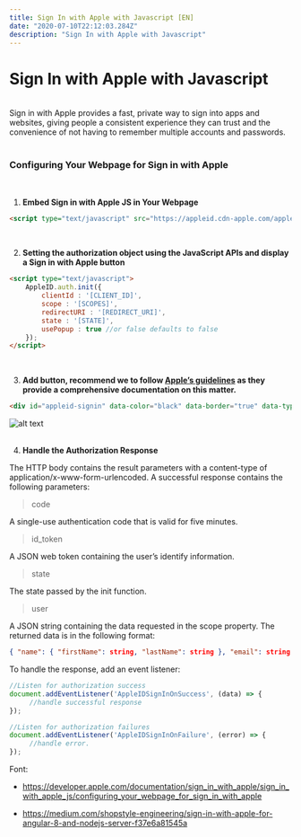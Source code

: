 ```yaml
---
title: Sign In with Apple with Javascript [EN]
date: "2020-07-10T22:12:03.284Z"
description: "Sign In with Apple with Javascript"
---
```

 
# Sign In with Apple with Javascript

<br />
Sign in with Apple provides a fast, private way to sign into apps and websites, giving people a consistent experience they can trust and the convenience of not having to remember multiple accounts and passwords.
<br />
<br />

### Configuring Your Webpage for Sign in with Apple
<br />


1. **Embed Sign in with Apple JS in Your Webpage**

```html
<script type="text/javascript" src="https://appleid.cdn-apple.com/appleauth/static/jsapi/appleid/1/en_US/appleid.auth.js"></script>
```
<br />

2. **Setting the authorization object using the JavaScript APIs and display a Sign in with Apple button**
```html
<script type="text/javascript">
    AppleID.auth.init({
        clientId : '[CLIENT_ID]',
        scope : '[SCOPES]',
        redirectURI : '[REDIRECT_URI]',
        state : '[STATE]',
        usePopup : true //or false defaults to false
    });
</script>
```
<br />

3. **Add button, recommend we to follow [Apple’s guidelines](https://apple.co/2BJmMJB) as they provide a comprehensive documentation on this matter.**

```html
<div id="appleid-signin" data-color="black" data-border="true" data-type="sign in"></div>
```

![alt text](https://apple.co/3e9xDJX "Buttom Sign In with Apple")
<br />
<br />


4. **Handle the Authorization Response**

The HTTP body contains the result parameters with a content-type of application/x-www-form-urlencoded. A successful response contains the following parameters:

> code

A single-use authentication code that is valid for five minutes.

> id_token

A JSON web token containing the user’s identify information.

> state

The state passed by the init function.

> user

A JSON string containing the data requested in the scope property. The returned data is in the following format: 
```json
{ "name": { "firstName": string, "lastName": string }, "email": string }
```

To handle the response, add an event listener:

```javascript
//Listen for authorization success
document.addEventListener('AppleIDSignInOnSuccess', (data) => {
     //handle successful response
});

//Listen for authorization failures
document.addEventListener('AppleIDSignInOnFailure', (error) => {
     //handle error.
});
```

Font: 

- https://developer.apple.com/documentation/sign_in_with_apple/sign_in_with_apple_js/configuring_your_webpage_for_sign_in_with_apple

- https://medium.com/shopstyle-engineering/sign-in-with-apple-for-angular-8-and-nodejs-server-f37e6a81545a


<br />
<br />
 